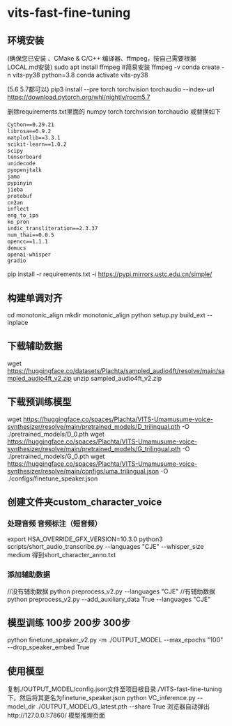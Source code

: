 # vits-fast-fine-tuning
## 环境安装
(确保您已安装 、CMake & C/C++ 编译器、ffmpeg，按自己需要根据LOCAL.md安装)
sudo apt install ffmpeg #简易安装
ffmpeg -v
conda create -n vits-py38 python=3.8
conda activate vits-py38

(5.6 5.7都可以)
pip3 install --pre torch torchvision torchaudio --index-url https://download.pytorch.org/whl/nightly/rocm5.7

删除requirements.txt里面的 numpy torch torchvision torchaudio
或替换如下
```txt
Cython==0.29.21
librosa==0.9.2
matplotlib==3.3.1
scikit-learn==1.0.2
scipy
tensorboard
unidecode
pyopenjtalk
jamo
pypinyin
jieba
protobuf
cn2an
inflect
eng_to_ipa
ko_pron
indic_transliteration==2.3.37
num_thai==0.0.5
opencc==1.1.1
demucs
openai-whisper
gradio
```
pip install -r requirements.txt -i https://pypi.mirrors.ustc.edu.cn/simple/

## 构建单调对齐
cd monotonic_align
mkdir monotonic_align
python setup.py build_ext --inplace

## 下载辅助数据
wget https://huggingface.co/datasets/Plachta/sampled_audio4ft/resolve/main/sampled_audio4ft_v2.zip
unzip sampled_audio4ft_v2.zip
## 下载预训练模型
wget https://huggingface.co/spaces/Plachta/VITS-Umamusume-voice-synthesizer/resolve/main/pretrained_models/D_trilingual.pth -O ./pretrained_models/D_0.pth
wget https://huggingface.co/spaces/Plachta/VITS-Umamusume-voice-synthesizer/resolve/main/pretrained_models/G_trilingual.pth -O ./pretrained_models/G_0.pth
wget https://huggingface.co/spaces/Plachta/VITS-Umamusume-voice-synthesizer/resolve/main/configs/uma_trilingual.json -O ./configs/finetune_speaker.json

## 创建文件夹custom_character_voice

### 处理音频 音频标注（短音频）
export HSA_OVERRIDE_GFX_VERSION=10.3.0
python3 scripts/short_audio_transcribe.py --languages "CJE" --whisper_size medium
得到short_character_anno.txt  

### 添加辅助数据
//没有辅助数据
python preprocess_v2.py --languages "CJE"
//有辅助数据
python preprocess_v2.py --add_auxiliary_data True --languages "CJE"

## 模型训练 100步 200步 300步
python finetune_speaker_v2.py -m ./OUTPUT_MODEL --max_epochs "100" --drop_speaker_embed True  

## 使用模型
复制./OUTPUT_MODEL/config.json文件至项目根目录./VITS-fast-fine-tuning下，然后将其更名为finetune_speaker.json
python VC_inference.py --model_dir ./OUTPUT_MODEL/G_latest.pth --share True
浏览器自动弹出http://127.0.0.1:7860/ 模型推理页面